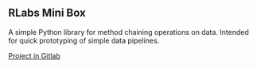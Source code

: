 ## RLabs Mini Box

A simple Python library for method chaining operations on data. Intended for quick prototyping of simple data pipelines.

[Project in Gitlab](https://gitlab.com/romanlabs/public/rlabs-mini-box)

